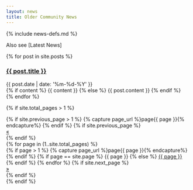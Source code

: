 ```yaml
---
layout: news
title: Older Community News
---
```

{% include news-defs.md %}

Also see [Latest News]

<div id="posts">
  <div>
    {% for post in site.posts %}
<!--
    <div style="border-bottom: 1px solid #DFDFDF;">
-->
	<div>
     <div>
      <h3><a class="newsPost" href="{{ site.baseurl }}/{{ post.url }}">{{ post.title }}</a></h3>
      <div>{{ post.date | date: '%m-%d-%Y' }}</div>
      {% if content %}
        {{ content }}
      {% else %}
        {{ post.content }}
      {% endif %}
     </div>
    </div>
    {% endfor %}
  </div>

  {% if site.total_pages > 1 %}
  <div>
    <div>
      {% if site.previous_page > 1 %}
        {% capture page_url %}page{{ page }}{% endcapture%}
      {% endif %}
      {% if site.previous_page %}
      <div>
        <a href="{{ page_url }}" title="Go to previous page">
          &laquo;
        </a>
      </div>
      {% endif %}
      <div>
      {% for page in (1..site.total_pages) %}
      <div>
        {% if page > 1 %}
          {% capture page_url %}page{{ page }}{% endcapture%}
        {% endif %}
        {% if page == site.page %}
          {{ page }}
        {% else %}
          <a href="/{{ page_url }}">{{ page }}</a>
        {% endif %}
      </li>
      {% endfor %}
      {% if site.next_page %}
      <div>
        <a href="/page{{ site.next_page }}" title="Go to next page">
          &raquo;
        </a>
      </div>
      {% endif %}
    </div>
  </div>
  {% endif %}
</div>
